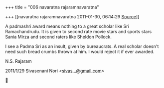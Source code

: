 +++
title = "006 navaratna rajaramnavaratna"

+++
[[navaratna rajaramnavaratna	2011-01-30, 06:14:29 [Source](https://groups.google.com/g/bvparishat/c/nT-nWfxkiz8)]]





 A padmashri award means nothing to a great scholar like Sri Ramachandrudu. It is given to second rate movie stars and sports stars Sania Mirza and second raters like Sheldon Pollock.



 I see a Padma Sri as an insult, given by bureaucrats. A real scholar doesn't need such bread crumbs thrown at him. I would reject it if ever awarded.



N.S. Rajaram  
  

2011/1/29 Sivasenani Nori \<[sivas...@gmail.com]()\>



